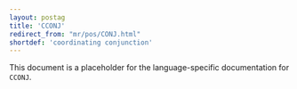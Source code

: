 ```yaml
---
layout: postag
title: 'CCONJ'
redirect_from: "mr/pos/CONJ.html"
shortdef: 'coordinating conjunction'
---
```


This document is a placeholder for the language-specific documentation
for `CCONJ`.
